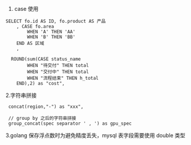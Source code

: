 1. case 使用
```
SELECT fo.id AS ID, fo.product AS 产品
    , CASE fo.area
        WHEN 'A' THEN 'AA'
        WHEN 'B' THEN 'BB'
    END AS 区域
    ,
```

```
  ROUND(sum(CASE status_name
		WHEN "待交付" THEN total
		WHEN "交付中" THEN total
		WHEN "流程结束" THEN h_total
	END),2) as "cost",
```


2.字符串拼接
```
 concat(region,"-") as "xxx",   

 // group by 之后的字符串拼接
 group_concat(spec separator ' , ') as gpu_spec
```

3.golang 保存浮点数时为避免精度丢失，mysql 表字段需要使用 double 类型


